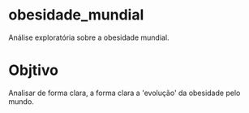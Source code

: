# obesidade_mundial
Análise exploratória sobre a obesidade mundial.

# **Objtivo**

Analisar de forma clara, a forma clara a 'evolução' da obesidade pelo mundo.
